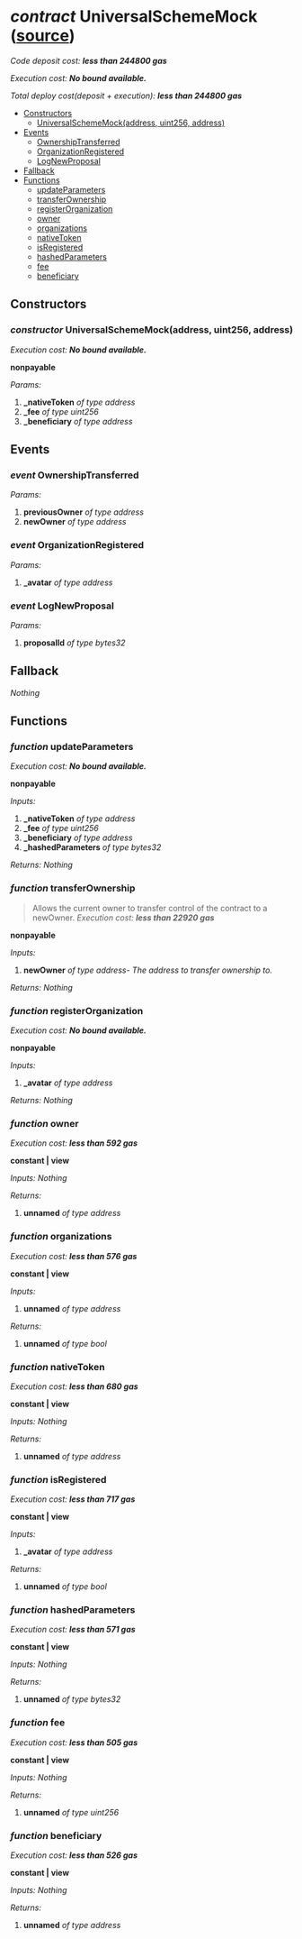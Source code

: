 # *contract* UniversalSchemeMock ([source](https://github.com/daostack/daostack/tree/master/./contracts/test/UniversalSchemeMock.sol))
> 
*Code deposit cost: **less than 244800 gas***

*Execution cost: **No bound available.***

*Total deploy cost(deposit + execution): **less than 244800 gas***

- [Constructors](#constructors)
    - [UniversalSchemeMock(address, uint256, address)](#constructor-universalschememockaddress-uint256-address)
- [Events](#events)
    - [OwnershipTransferred](#event-ownershiptransferred)
    - [OrganizationRegistered](#event-organizationregistered)
    - [LogNewProposal](#event-lognewproposal)
- [Fallback](#fallback)
- [Functions](#functions)
    - [updateParameters](#function-updateparameters)
    - [transferOwnership](#function-transferownership)
    - [registerOrganization](#function-registerorganization)
    - [owner](#function-owner)
    - [organizations](#function-organizations)
    - [nativeToken](#function-nativetoken)
    - [isRegistered](#function-isregistered)
    - [hashedParameters](#function-hashedparameters)
    - [fee](#function-fee)
    - [beneficiary](#function-beneficiary)
## Constructors
### *constructor* UniversalSchemeMock(address, uint256, address)

*Execution cost: **No bound available.***

**nonpayable**

*Params:*
1. **_nativeToken** *of type address*
2. **_fee** *of type uint256*
3. **_beneficiary** *of type address*


## Events
### *event* OwnershipTransferred
*Params:*
1. **previousOwner** *of type address*
2. **newOwner** *of type address*


### *event* OrganizationRegistered
*Params:*
1. **_avatar** *of type address*


### *event* LogNewProposal
*Params:*
1. **proposalId** *of type bytes32*


## Fallback
*Nothing*
## Functions
### *function* updateParameters

*Execution cost: **No bound available.***

**nonpayable**

*Inputs:*
1. **_nativeToken** *of type address*
2. **_fee** *of type uint256*
3. **_beneficiary** *of type address*
4. **_hashedParameters** *of type bytes32*

*Returns:*
*Nothing*


### *function* transferOwnership
> Allows the current owner to transfer control of the contract to a newOwner.
*Execution cost: **less than 22920 gas***

**nonpayable**

*Inputs:*
1. **newOwner** *of type address- The address to transfer ownership to.*

*Returns:*
*Nothing*


### *function* registerOrganization

*Execution cost: **No bound available.***

**nonpayable**

*Inputs:*
1. **_avatar** *of type address*

*Returns:*
*Nothing*


### *function* owner

*Execution cost: **less than 592 gas***

**constant | view**

*Inputs:*
*Nothing*

*Returns:*
1. **unnamed** *of type address*


### *function* organizations

*Execution cost: **less than 576 gas***

**constant | view**

*Inputs:*
1. **unnamed** *of type address*

*Returns:*
1. **unnamed** *of type bool*


### *function* nativeToken

*Execution cost: **less than 680 gas***

**constant | view**

*Inputs:*
*Nothing*

*Returns:*
1. **unnamed** *of type address*


### *function* isRegistered

*Execution cost: **less than 717 gas***

**constant | view**

*Inputs:*
1. **_avatar** *of type address*

*Returns:*
1. **unnamed** *of type bool*


### *function* hashedParameters

*Execution cost: **less than 571 gas***

**constant | view**

*Inputs:*
*Nothing*

*Returns:*
1. **unnamed** *of type bytes32*


### *function* fee

*Execution cost: **less than 505 gas***

**constant | view**

*Inputs:*
*Nothing*

*Returns:*
1. **unnamed** *of type uint256*


### *function* beneficiary

*Execution cost: **less than 526 gas***

**constant | view**

*Inputs:*
*Nothing*

*Returns:*
1. **unnamed** *of type address*



